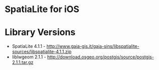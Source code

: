 # SpatiaLite for iOS

# Library Versions
 - SpatiaLite 4.1.1 - http://www.gaia-gis.it/gaia-sins/libspatialite-sources/libspatialite-4.1.1.zip
 - liblwgeom 2.1.1 - http://download.osgeo.org/postgis/source/postgis-2.1.1.tar.gz
